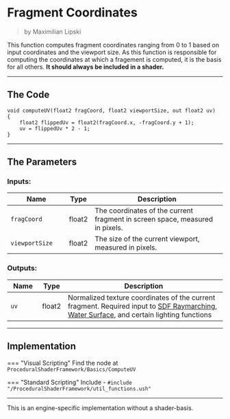 <div class="container">
    <h1 class="main-heading">Fragment Coordinates</h1>
    <blockquote class="author">by Maximilian Lipski</blockquote>
</div>

This function computes fragment coordinates ranging from 0 to 1 based on input coordinates and the viewport size. As this function is responsible for computing the coordinates at which a fragement is computed, it is the basis for all others. **It should always be included in a shader.**

---

## The Code

``` hlsl
void computeUV(float2 fragCoord, float2 viewportSize, out float2 uv)
{
    float2 flippedUv = float2(fragCoord.x, -fragCoord.y + 1);
    uv = flippedUv * 2 - 1;
}
```

---

## The Parameters

### Inputs:
| Name            | Type     | Description |
|-----------------|----------|-------------|
| `fragCoord`  <img width=50/>  | float2   | The coordinates of the current fragment in screen space, measured in pixels.|
| `viewportSize`  <img width=50/>  | float2   | The size of the current viewport, measured in pixels.|

### Outputs:
| Name            | Type     | Description |
|-----------------|----------|-------------|
| `uv`  <img width=70/>  | float2   | Normalized texture coordinates of the current fragment. Required input to [SDF Raymarching](../sdfs/raymarching.md), [Water Surface](../water/waterSurface.md), and certain lighting functions|

---


## Implementation

=== "Visual Scripting"
    Find the node at `ProceduralShaderFramework/Basics/ComputeUV`

    

=== "Standard Scripting"
    Include - ```#include "/ProceduralShaderFramework/util_functions.ush"```

---

This is an engine-specific implementation without a shader-basis.